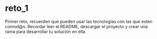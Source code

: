 # reto_1
Primer reto, recuerden que pueden usar las tecnologías con las que esten comod@s. Recordar leer el README, descargar el proyecto y crear una rama para desarrollar tu solución en ella
